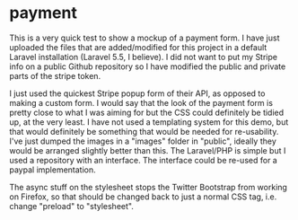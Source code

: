 # payment
This is a very quick test to show a mockup of a payment form. I have just uploaded the files that are added/modified for this project in a default Laravel installation (Laravel 5.5, I believe). I did not want to put my Stripe info on a public Github repository so I have modified the public and private parts of the stripe token.

I just used the quickest Stripe popup form of their API, as opposed to making a custom form. I would say that the look of the payment form is pretty close to what I was aiming for but the CSS could definitely be tidied up, at the very least. I have not used a templating system for this demo, but that would definitely be something that would be needed for re-usability. I've just dumped the images in a "images" folder in "public", ideally they would be arranged slightly better than this. The Laravel/PHP is simple but I used a repository with an interface. The interface could be re-used for a paypal implementation.

The async stuff on the stylesheet stops the Twitter Bootstrap from working on Firefox, so that should be changed back to just a normal CSS tag, i.e. change "preload" to "stylesheet".

